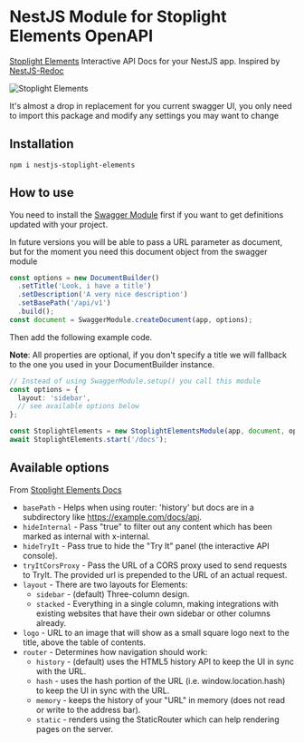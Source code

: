 # NestJS Module for Stoplight Elements OpenAPI

[Stoplight Elements](https://stoplight.io/open-source/elements) Interactive API Docs for your NestJS app.
Inspired by [NestJS-Redoc](https://github.com/mxarc/nestjs-redoc)

![Stoplight Elements](https://stoplight.io/_next/image?url=%2Fimages%2Felements%2Felements-landing-hero.png&w=3840&q=75)

It's almost a drop in replacement for you current swagger UI, you only need to import this package and modify any settings you may want to change

## Installation

`npm i nestjs-stoplight-elements`

## How to use

You need to install the [Swagger Module](https://github.com/nestjs/swagger) first if you want to get definitions updated with your project.

In future versions you will be able to pass a URL parameter as document, but for the moment you need this document object from the swagger module

```typescript
const options = new DocumentBuilder()
  .setTitle('Look, i have a title')
  .setDescription('A very nice description')
  .setBasePath('/api/v1')
  .build();
const document = SwaggerModule.createDocument(app, options);
```

Then add the following example code.

**Note**: All properties are optional, if you don't specify a title we will fallback to the one you used in your DocumentBuilder instance.

```typescript
// Instead of using SwaggerModule.setup() you call this module
const options = {
  layout: 'sidebar',
  // see available options below
};

const StoplightElements = new StoplightElementsModule(app, document, options);
await StoplightElements.start('/docs');
```

## Available options

From [Stoplight Elements Docs](https://meta.stoplight.io/docs/elements/ZG9jOjUxMDQ5MDY0-elements-configuration-options)

- `basePath` - Helps when using router: 'history' but docs are in a subdirectory like https://example.com/docs/api.
- `hideInternal` - Pass "true" to filter out any content which has been marked as internal with x-internal.
- `hideTryIt` - Pass true to hide the "Try It" panel (the interactive API console).
- `tryItCorsProxy` - Pass the URL of a CORS proxy used to send requests to TryIt. The provided url is prepended to the URL of an actual request.
- `layout` - There are two layouts for Elements:
  - `sidebar` - (default) Three-column design.
  - `stacked` - Everything in a single column, making integrations with existing websites that have their own sidebar or other columns already.
- `logo` - URL to an image that will show as a small square logo next to the title, above the table of contents.
- `router` - Determines how navigation should work:
  - `history` - (default) uses the HTML5 history API to keep the UI in sync with the URL.
  - `hash` - uses the hash portion of the URL (i.e. window.location.hash) to keep the UI in sync with the URL.
  - `memory` - keeps the history of your "URL" in memory (does not read or write to the address bar).
  - `static` - renders using the StaticRouter which can help rendering pages on the server.
